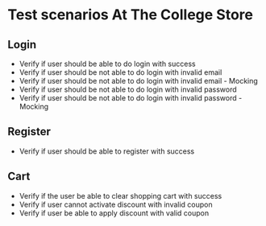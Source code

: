# Test scenarios At The College Store

## Login

- Verify if user should be able to do login with success
- Verify if user should be not able to do login with invalid email
- Verify if user should be not able to do login with invalid email - Mocking
- Verify if user should be not able to do login with invalid password
- Verify if user should be not able to do login with invalid password - Mocking


## Register

- Verify if user should be able to register with success

## Cart

- Verify if the user be able to clear shopping cart with success
- Verify if user cannot activate discount with invalid coupon
- Verify if user be able to apply discount with valid coupon